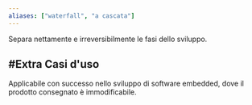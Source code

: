 ```yaml
---
aliases: ["waterfall", "a cascata"]
---
```


Separa nettamente e irreversibilmente le fasi dello sviluppo.

## #Extra Casi d'uso

Applicabile con successo nello sviluppo di software embedded, dove il prodotto consegnato è immodificabile.
